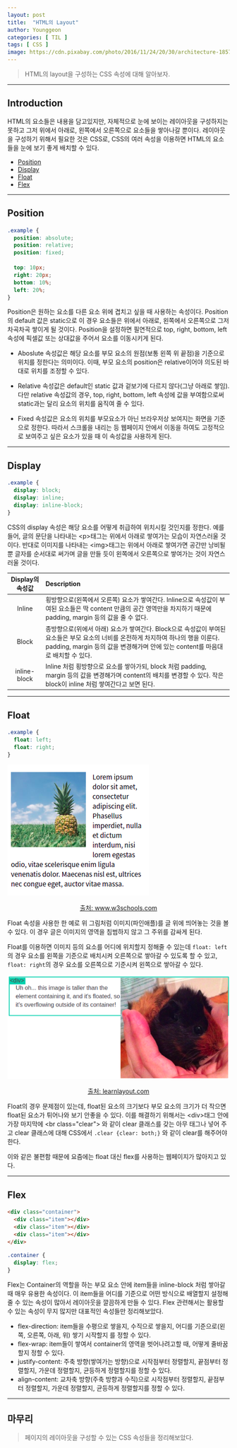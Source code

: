 ```yaml
---
layout: post
title:  "HTML의 Layout"
author: Younggeon
categories: [ TIL ]
tags: [ CSS ]
image: https://cdn.pixabay.com/photo/2016/11/24/20/30/architecture-1857175_960_720.jpg
---
```


> HTML의 layout을 구성하는 CSS 속성에 대해 알아보자.

---

## Introduction

HTML의 요소들은 내용을 담고있지만, 자체적으로 눈에 보이는 레이아웃을 구성하지는 못하고 그저 위에서 아래로, 왼쪽에서 오른쪽으로 요소들을 쌓아나갈 뿐이다. 레이아웃을 구성하기 위해서 필요한 것은 CSS로, CSS의 여러 속성을 이용하면 HTML의 요소들을 눈에 보기 좋게 배치할 수 있다.

- [Position](#position)
- [Display](#display)
- [Float](#float)
- [Flex](#flex)

---

## Position

```CSS
.example {
  position: absolute;
  position: relative;
  position: fixed;

  top: 10px;
  right: 20px;
  bottom: 10%;
  left: 20%;
}
```

Position은 원하는 요소를 다른 요소 위에 겹치고 싶을 때 사용하는 속성이다. Position의 default 값은 static으로 이 경우 요소들은 위에서 아래로, 왼쪽에서 오른쪽으로 그저 차곡차곡 쌓이게 될 것이다. Position을 설정하면 필연적으로 top, right, bottom, left 속성에 픽셀값 또는 상대값을 주어서 요소를 이동시키게 된다.

- Aboslute 속성값은 해당 요소를 부모 요소의 원점(보통 왼쪽 위 끝점)을 기준으로 위치를 정한다는 의미이다. 이때, 부모 요소의 position은 relative이어야 의도된 바대로 위치를 조정할 수 있다.

- Relative 속성값은 default인 static 값과 겉보기에 다르지 않다(그냥 아래로 쌓임). 다만 relative 속성값의 경우, top, right, bottom, left 속성에 값을 부여함으로써 static과는 달리 요소의 위치를 움직여 줄 수 있다.

- Fixed 속성값은 요소의 위치를 부모요소가 아닌 브라우저상 보여지는 화면을 기준으로 정한다. 따라서 스크롤을 내리는 등 웹페이지 안에서 이동을 하여도 고정적으로 보여주고 싶은 요소가 있을 때 이 속성값을 사용하게 된다.

---

## Display

```CSS
.example {
  display: block;
  display: inline;
  display: inline-block;
}
```

CSS의 display 속성은 해당 요소를 어떻게 취급하여 위치시킬 것인지를 정한다. 예를 들어, 글의 문단을 나타내는 \<p>태그는 위에서 아래로 쌓여가는 모습이 자연스러울 것이다. 반대로 이미지를 나타내는 \<img>태그는 위에서 아래로 쌓여가면 공간만 낭비될 뿐 글자를 순서대로 써가며 글을 만들 듯이 왼쪽에서 오른쪽으로 쌓여가는 것이 자연스러울 것이다.

| Display의 속성값 | Description |
| :---: | :--- |
| Inline | 횡방향으로(왼쪽에서 오른쪽) 요소가 쌓여간다. Inline으로 속성값이 부여된 요소들은 딱 content 만큼의 공간 영역만을 차지하기 때문에 padding, margin 등의 값을 줄 수 없다.
| Block | 종방향으로(위에서 아래) 요소가 쌓여간다. Block으로 속성값이 부여된 요소들은 부모 요소의 너비를 온전하게 차지하여 하나의 행을 이룬다. padding, margin 등의 값을 변경해가며 안에 있는 content를 마음대로 배치할 수 있다.
| inline-block | Inline 처럼 횡방향으로 요소를 쌓아가되, block 처럼 padding, margin 등의 값을 변경해가며 content의 배치를 변경할 수 있다. 작은 block이 inline 처럼 쌓여간다고 보면 된다. |

---

## Float

```CSS
.example {
  float: left;
  float: right;
}
```
<img src="/assets/images/2021-04-15-HTML-Layout/2021-04-15 13-30-53.png" alt="image floating on paragraph"> <center><a href="https://www.w3schools.com/css/css_float.asp">출처: www.w3schools.com</a></center>

Float 속성을 사용한 한 예로 위 그림처럼 이미지(파인애플)를 글 위에 띄어놓는 것을 볼 수 있다. 이 경우 글은 이미지의 영역을 침범하지 않고 그 주위를 감싸게 된다.

Float를 이용하면 이미지 등의 요소를 어디에 위치할지 정해줄 수 있는데 `float: left`의 경우 요소를 왼쪽을 기준으로 배치시켜 오른쪽으로 쌓아갈 수 있도록 할 수 있고, `float: right`의 경우 요소를 오른쪽으로 기준시켜 왼쪽으로 쌓아갈 수 있다.

<img src="/assets/images/2021-04-15-HTML-Layout/2021-04-15 13-41-17.png" alt="image overflowing over div"> <center><a href="https://learnlayout.com/clearfix.html">출처: learnlayout.com</a></center>

Float의 경우 문제점이 있는데, float된 요소의 크기보다 부모 요소의 크기가 더 작으면 float된 요소가 튀어나와 보기 안좋을 수 있다. 이를 해결하기 위해서는 \<div>태그 안에 가장 마지막에 \<br class="clear"> 와 같이 clear 클래스를 갖는 아무 태그나 넣어 주고 clear 클래스에 대해 CSS에서 `.clear {clear: both;}` 와 같이 clear를 해주어야 한다.

이와 같은 불편함 때문에 요즘에는 float 대신 flex를 사용하는 웹페이지가 많아지고 있다.

---

## Flex

```html
<div class="container">
  <div class="item"></div>
  <div class="item"></div>
  <div class="item"></div>
</div>
```

```css
.container {
  display: flex;
}
```

Flex는 Container의 역할을 하는 부모 요소 안에 item들을 inline-block 처럼 쌓아갈 때 매우 유용한 속성이다. 이 item들을 어디를 기준으로 어떤 방식으로 배열할지 설정해줄 수 있는 속성이 많아서 레이아웃을 깔끔하게 만들 수 있다. Flex 관련해서는 활용할 수 있는 속성이 무지 많지만 대표적인 속성들만 정리해보았다.

- flex-direction: item들을 수평으로 쌓을지, 수직으로 쌓을지, 어디를 기준으로(왼쪽, 오른쪽, 아래, 위) 쌓기 시작할지 를 정할 수 있다.
- flex-wrap: item들이 쌓여서 container의 영역을 벗어나려고할 때, 어떻게 줄바꿈할지 정할 수 있다.
- justify-content: 주축 방향(쌓여가는 방향)으로 시작점부터 정렬할지, 끝점부터 정렬할지, 가운데 정렬할지, 균등하게 정렬할지를 정할 수 있다.
- align-content: 교차축 방향(주축 방향과 수직)으로 시작점부터 정렬할지, 끝점부터 정렬할지, 가운데 정렬할지, 균등하게 정렬할지를 정할 수 있다.

---

## 마무리

> 페이지의 레이아웃을 구성할 수 있는 CSS 속성들을 정리해보았다.
